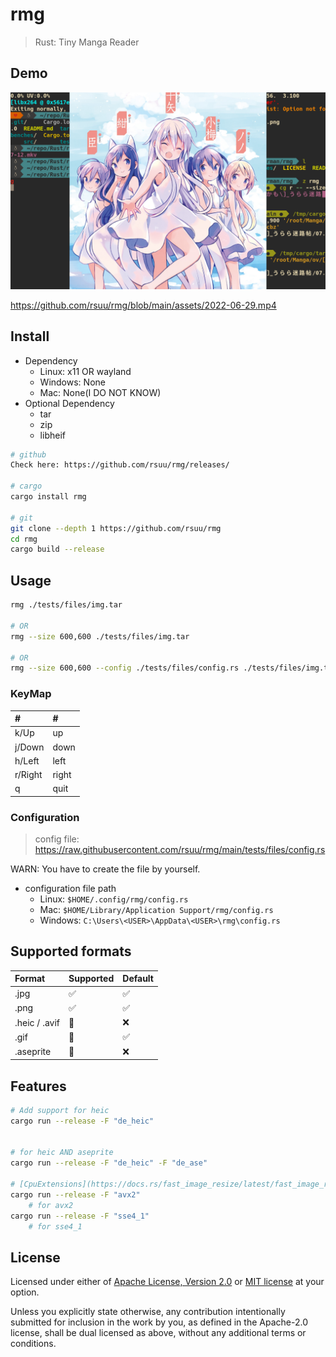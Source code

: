 # rmg

> Rust: Tiny Manga Reader

## Demo

![](./assets/2022-07-12.png)

https://github.com/rsuu/rmg/blob/main/assets/2022-06-29.mp4

## Install

+ Dependency
  + Linux: x11 OR wayland
  + Windows: None
  + Mac: None(I DO NOT KNOW)
+ Optional Dependency
  + tar
  + zip
  + libheif

```bash
# github
Check here: https://github.com/rsuu/rmg/releases/

# cargo
cargo install rmg

# git
git clone --depth 1 https://github.com/rsuu/rmg
cd rmg
cargo build --release
```

## Usage

```bash
rmg ./tests/files/img.tar

# OR
rmg --size 600,600 ./tests/files/img.tar

# OR
rmg --size 600,600 --config ./tests/files/config.rs ./tests/files/img.tar
```

### KeyMap

|#|#|
|:-|:-|
k/Up | up
j/Down | down
h/Left | left
r/Right | right
q | quit

### Configuration

> config file: https://raw.githubusercontent.com/rsuu/rmg/main/tests/files/config.rs

WARN: You have to create the file by yourself.

+ configuration file path
  + Linux: `$HOME/.config/rmg/config.rs`
  + Mac: `$HOME/Library/Application Support/rmg/config.rs`
  + Windows: `C:\Users\<USER>\AppData\<USER>\rmg\config.rs`

## Supported formats

| Format | Supported | Default
|:-|:-|:-|
.jpg |✅ | ✅
.png|✅| ✅
.heic / .avif|🔬|❌
.gif|🚧|✅
.aseprite|🔬|❌

## Features

```bash
# Add support for heic
cargo run --release -F "de_heic"


# for heic AND aseprite
cargo run --release -F "de_heic" -F "de_ase"

# [CpuExtensions](https://docs.rs/fast_image_resize/latest/fast_image_resize/index.html#resize-rgb8-image-u8x3-4928x3279--852x567)
cargo run --release -F "avx2"
    # for avx2
cargo run --release -F "sse4_1"
    # for sse4_1
```

## License

Licensed under either of [Apache License, Version 2.0](LICENSE-APACHE) or
[MIT license](LICENSE-MIT) at your option.

Unless you explicitly state otherwise, any contribution intentionally submitted
for inclusion in the work by you, as defined in the Apache-2.0 license, shall
be dual licensed as above, without any additional terms or conditions.
